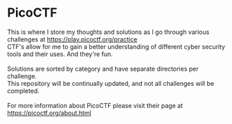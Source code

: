 # PicoCTF
This is where I store my thoughts and solutions as I go through various challenges at https://play.picoctf.org/practice </br>
CTF's allow for me to gain a better understanding of different cyber security tools and their uses. And they're fun.</br></br>
Solutions are sorted by category and have separate directories per  challenge.</br>
This repository will be continually updated, and not all challenges will be completed.</br></br>
For more information about PicoCTF please visit their page at https://picoctf.org/about.html
